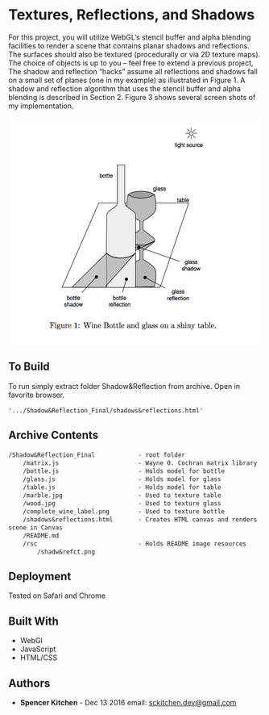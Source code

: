 # Textures, Reflections, and Shadows
For this project, you will utilize WebGL’s stencil buffer and alpha blending facilities to render a scene that contains planar shadows 
and reflections. The surfaces should also be textured (procedurally or via 2D texture maps). The choice of objects is up to you – feel 
free to extend a previous project, The shadow and reflection “hacks” assume all reflections and shadows fall on a small set of planes 
(one in my example) as illustrated in Figure 1. A shadow and reflection algorithm that uses the stencil buffer and alpha blending is 
described in Section 2. Figure 3 shows several screen shots of my implementation. 

<center><img src="rsc/shadw&refct.png" width="600" height="450"></center>

## To Build
To run simply extract folder Shadow&Reflection from archive. Open in favorite browser.
```
'.../Shadow&Reflection_Final/shadows&reflections.html' 
```

## Archive Contents
```
/Shadow&Reflection_Final            - root folder
    /matrix.js                      - Wayne O. Cochran matrix library
    /bottle.js                      - Holds model for bottle
    /glass.js                       - Holds model for glass
    /table.js                       - Holds model for table
    /marble.jpg                     - Used to texture table
    /wood.jpg                       - Used to texture glass
    /complete_wine_label.png        - Used to texture bottle
    /shadows&reflections.html       - Creates HTML canvas and renders scene in Canvas
    /README.md          
    /rsc                            - Holds README image resources
        /shadw&refct.png    
```

## Deployment
Tested on Safari and Chrome

## Built With
* WebGl
* JavaScript
* HTML/CSS

## Authors
* **Spencer Kitchen** - Dec 13 2016
email: sckitchen.dev@gmail.com

